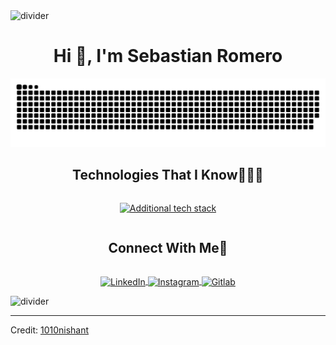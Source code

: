 <!-- Horizontal divider (gradient) -->
<img src="https://user-images.githubusercontent.com/73097560/115834477-dbab4500-a447-11eb-908a-139a6edaec5c.gif" alt="divider" />

<!-- h1 without bottom border -->
<div align="center">
  <h1 style="display: inline-block">Hi 👋, I'm Sebastian Romero</h1>
</div>

<!-- Snake -->
<div align="center">
  <img src="https://github.com/1999AZZAR/1999AZZAR/blob/readme/resources/img/grid-snake.svg" alt="snake" />
</div>

<!-- h1 without bottom border -->
<div align="center">
  <h2 style="display: inline-block">Technologies That I Know👨🏻‍💻</h2>
</div>



<!-- Additional tech stack icons -->
<p align="center">
  <a href="https://skillicons.dev" target="blank">
    <img src="https://skillicons.dev/icons?i=python,git,cpp,css,docker,postgres,github,html,js,debian,md,postman,vscode,django,gitlab,spring&perline=13" alt="Additional tech stack" />
  </a>
</p>

<!-- Connect with me -->
<div align="center">
  <h2 style="display: inline-block">Connect With Me🤝</h2>
</div>

<!-- Icons and links -->
<p align="center">
  <a href="https://www.linkedin.com/in/juan-romero-8409a42a6/" target="blank">
    <img align="center" src="https://user-images.githubusercontent.com/88904952/234979284-68c11d7f-1acc-4f0c-ac78-044e1037d7b0.png" alt="LinkedIn" height="50" width="50" />
  </a>
  <a href="https://www.instagram.com/sebastian.romero.1802/" target="blank">
    <img align="center" src="https://user-images.githubusercontent.com/88904952/234981169-2dd1e58f-4b7e-468c-8213-034ba62156c3.png" alt="Instagram" height="50" width="50" />
  </a>
  <a href="#" target="blank">
     <img align="center" src="https://skillicons.dev/icons?i=gitlab&perline=1" alt="Gitlab" height="50" width="50"/>
  </a>
</p>

<!-- Horizontal divider (gradient) -->
<img src="https://user-images.githubusercontent.com/73097560/115834477-dbab4500-a447-11eb-908a-139a6edaec5c.gif" alt="divider" />

----------------------------------------------------------------------
Credit: [1010nishant](https://github.com/1010nishant)
